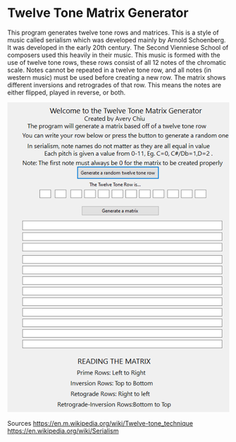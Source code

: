 # Twelve Tone Matrix Generator
This program generates twelve tone rows and matrices. This is a style of music called serialism which was developed mainly by
Arnold Schoenberg. It was developed in the early 20th century. The Second Vienniese School of composers used this heavily in their music. This music is formed with the use of twelve tone rows, these rows consist of all 12 notes of the chromatic scale. Notes cannot be repeated in a twelve tone row, and all notes (in western music) must be used before creating a new row. The matrix shows different inversions and retrogrades of that row. This means the notes are either flipped, played in reverse, or both.

![TwelveToneMatrixGenerator](twelvetone.png)

Sources
https://en.m.wikipedia.org/wiki/Twelve-tone_technique <br>
https://en.wikipedia.org/wiki/Serialism

